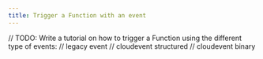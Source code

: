 ```yaml
---
title: Trigger a Function with an event
---
```


// TODO: Write a tutorial on how to trigger a Function using the different type of events:
// legacy event
// cloudevent structured
// cloudevent binary